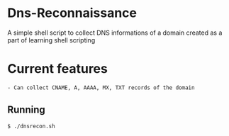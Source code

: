# Dns-Reconnaissance

A simple shell script to collect DNS informations of a domain created as a part of learning shell scripting

# Current features
  ```sh
  - Can collect CNAME, A, AAAA, MX, TXT records of the domain
  ```
  
## Running
   ```sh
   $ ./dnsrecon.sh
   ```



